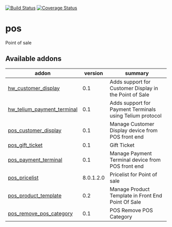 [![Build Status](https://travis-ci.org/OCA/pos.svg?branch=8.0)](https://travis-ci.org/OCA/pos)
[![Coverage Status](https://coveralls.io/repos/OCA/pos/badge.png?branch=8.0)](https://coveralls.io/r/OCA/pos?branch=8.0)

pos
===

Point of sale

[//]: # (addons)
Available addons
----------------
addon | version | summary
--- | --- | ---
[hw_customer_display](hw_customer_display/) | 0.1 | Adds support for Customer Display in the Point of Sale
[hw_telium_payment_terminal](hw_telium_payment_terminal/) | 0.1 | Adds support for Payment Terminals using Telium protocol
[pos_customer_display](pos_customer_display/) | 0.1 | Manage Customer Display device from POS front end
[pos_gift_ticket](pos_gift_ticket/) | 0.1 | Gift Ticket
[pos_payment_terminal](pos_payment_terminal/) | 0.1 | Manage Payment Terminal device from POS front end
[pos_pricelist](pos_pricelist/) | 8.0.1.2.0 | Pricelist for Point of sale
[pos_product_template](pos_product_template/) | 0.2 | Manage Product Template in Front End Point Of Sale
[pos_remove_pos_category](pos_remove_pos_category/) | 0.1 | POS Remove POS Category

[//]: # (end addons)
